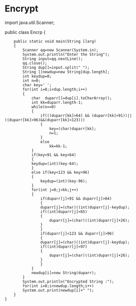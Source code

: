 # Encrypt
import java.util.Scanner;

public class Encrp {

	
	
		public static void main(String []arg)
		{
			Scanner qq=new Scanner(System.in);
			System.out.println("Enter the String");
			String input=qq.nextLine();		
			qq.close();
			String dup[]=input.split(" ");
			String []newdup=new String[dup.length];
			int keydup=0;
			int n=0;
			char key=' ';
			for(int i=0;i<dup.length;i++)
			{
				char  duparr[]=dup[i].toCharArray();
				int kk=duparr.length-1;
				while(n==0)
				{
					if(((duparr[kk]>64) && (duparr[kk]<91))||((duparr[kk]>96)&&(duparr[kk]<123)))
					{
						key=(char)duparr[kk];
						n=1;
					}
					else
						kk=kk-1;
				}
				if(key<91 && key>64)
				{
				keydup=(int)(key-64);
				}
				else if(key<123 && key>96)
				{
					keydup=(int)(key-96);
				}
				for(int j=0;j<kk;j++)
				{
					if(duparr[j]<91 && duparr[j]>64)
					{
					duparr[j]=(char)((int)duparr[j]-keydup);
					if((int)duparr[j]<65)
					{
						duparr[j]=(char)((int)duparr[j]+26);
					}					
					}
					if(duparr[j]<123 && duparr[j]>96)
					{
					duparr[j]=(char)((int)duparr[j]-keydup);
					if((int)duparr[j]<97)
					{
						duparr[j]=(char)((int)duparr[j]+26);
					}			
					}
				}
				newdup[i]=new String(duparr);
			}
			System.out.println("Encrypted String :");
			for(int i=0;i<newdup.length;i++)
			System.out.print(newdup[i]+" ");
		}
	}
